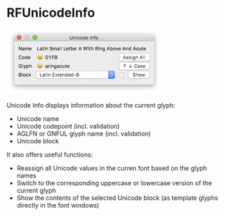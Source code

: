 # RFUnicodeInfo

![](UnicodeInfo.roboFontExt/html/dialog.png)

Unicode Info displays information about the current glyph:

* Unicode name
* Unicode codepoint (incl. validation)
* AGLFN or GNFUL glyph name (incl. validation)
* Unicode block

It also offers useful functions:

* Reassign all Unicode values in the curren font based on the glyph names
* Switch to the corresponding uppercase or lowercase version of the current glyph
* Show the contents of the selected Unicode block (as template glyphs directly in the font windows)
